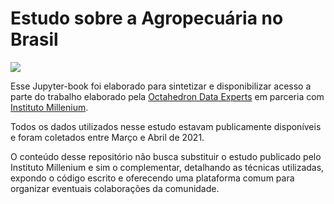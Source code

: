 Estudo sobre a Agropecuária no Brasil
============================

![](https://github.com/feliciov/agro_online/raw/main/CAPA_AGRO_05.png)

Esse Jupyter-book foi elaborado para sintetizar e disponibilizar acesso a parte do trabalho elaborado pela [Octahedron Data Experts](https://odx.one) em parceria com [Instituto Millenium](https://www.institutomillenium.org.br/).

Todos os dados utilizados nesse estudo estavam publicamente disponíveis e foram coletados entre Março e Abril de 2021.

O conteúdo desse repositório não busca substituir o estudo publicado pelo Instituto Millenium e sim o complementar, detalhando as técnicas utilizadas, expondo o código escrito e oferecendo uma plataforma comum para organizar eventuais colaborações da comunidade. 